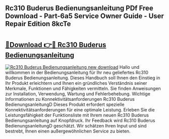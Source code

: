## Rc310 Buderus Bedienungsanleitung PDf Free Download - Part-6a5 Service Owner Guide - User Repair Edition 8kcTe

# <h2><a href="http://df0w6qv.blite.top/?on=Rc310+Buderus+Bedienungsanleitung">🔗Download 👉🔴 Rc310 Buderus Bedienungsanleitung</a></h2>

[![Rc310 Buderus Bedienungsanleitung new download](https://i.imgur.com/lujVjoI.png)](http://df0w6qv.blite.top/?on=Rc310+Buderus+Bedienungsanleitung)
Hallo und willkommen in der Bedienungsanleitung für Ihr neu geliefertes Rc310 Buderus Bedienungsanleitung. Dieses Handbuch soll Ihnen den Einstieg in Ihr Produkt erleichtern und Ihnen ein gründliches Verständnis seiner Merkmale, Funktionen und Fähigkeiten vermitteln. Sie finden Anweisungen zur Installation, Verwendung, Wartung und Fehlerbehebung. Wichtige Informationen zu Konnektivitätsanforderungen Rc310 Buderus BedienungsanleitungD Dieses Produkt erfordert spezielle Konnektivitätsanforderungen für eine optimale Leistung. Erleben Sie die Leistungsfähigkeit der Funktionsliste mit Ihrem neuen Rc310 Buderus Bedienungsanleitung auf Knopfdruck. Ihr Feedback wird Rc310 Buderus BedienungsanleitungD geschätzt. Wir schätzen Ihren Input und sind bestrebt, Ihnen einen außergewöhnlichen Service zu bieten.
